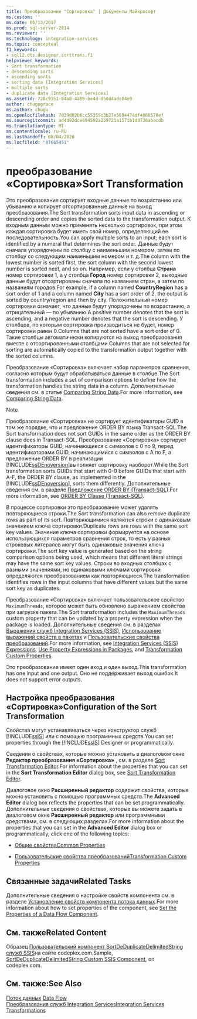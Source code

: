 ```yaml
---
title: Преобразование "Сортировка" | Документы Майкрософт
ms.custom: ''
ms.date: 06/13/2017
ms.prod: sql-server-2014
ms.reviewer: ''
ms.technology: integration-services
ms.topic: conceptual
f1_keywords:
- sql12.dts.designer.sorttrans.f1
helpviewer_keywords:
- Sort transformation
- descending sorts
- ascending sorts
- sorting data [Integration Services]
- multiple sorts
- duplicate data [Integration Services]
ms.assetid: 728c9351-84a8-4a89-be4d-d50d4adc04e0
author: chugugrace
ms.author: chugu
ms.openlocfilehash: 7039d02b6cc55355c3b27e5694474df4666570ef
ms.sourcegitcommit: ad4d92dce894592a259721a1571b1d8736abacdb
ms.translationtype: MT
ms.contentlocale: ru-RU
ms.lasthandoff: 08/04/2020
ms.locfileid: "87665451"
---
```

# <a name="sort-transformation"></a><span data-ttu-id="48065-102">преобразование «Сортировка»</span><span class="sxs-lookup"><span data-stu-id="48065-102">Sort Transformation</span></span>
  <span data-ttu-id="48065-103">Это преобразование сортирует входные данные по возрастанию или убыванию и копирует отсортированные данные на выход преобразования.</span><span class="sxs-lookup"><span data-stu-id="48065-103">The Sort transformation sorts input data in ascending or descending order and copies the sorted data to the transformation output.</span></span> <span data-ttu-id="48065-104">К входным данным можно применять несколько сортировок, при этом каждая сортировка будет иметь свой номер, определяющий ее последовательность.</span><span class="sxs-lookup"><span data-stu-id="48065-104">You can apply multiple sorts to an input; each sort is identified by a numeral that determines the sort order.</span></span> <span data-ttu-id="48065-105">Данные будут сначала упорядочены по столбцу с наименьшим номером, затем по столбцу со следующим наименьшим номером и т. д.</span><span class="sxs-lookup"><span data-stu-id="48065-105">The column with the lowest number is sorted first, the sort column with the second lowest number is sorted next, and so on.</span></span> <span data-ttu-id="48065-106">Например, если у столбца **Страна** номер сортировки 1, а у столбца **Город** номер сортировки 2, выходные данные будут отсортированы сначала по названиям стран, а затем по названиям городов.</span><span class="sxs-lookup"><span data-stu-id="48065-106">For example, if a column named **CountryRegion** has a sort order of 1 and a column named **City** has a sort order of 2, the output is sorted by country/region and then by city.</span></span> <span data-ttu-id="48065-107">Положительный номер сортировки означает, что данные будут упорядочены по возрастанию, а отрицательный — по убыванию.</span><span class="sxs-lookup"><span data-stu-id="48065-107">A positive number denotes that the sort is ascending, and a negative number denotes that the sort is descending.</span></span> <span data-ttu-id="48065-108">У столбцов, по которым сортировка производиться не будет, номер сортировки равен 0.</span><span class="sxs-lookup"><span data-stu-id="48065-108">Columns that are not sorted have a sort order of 0.</span></span> <span data-ttu-id="48065-109">Такие столбцы автоматически копируются на выход преобразования вместе с отсортированными столбцами.</span><span class="sxs-lookup"><span data-stu-id="48065-109">Columns that are not selected for sorting are automatically copied to the transformation output together with the sorted columns.</span></span>  
  
 <span data-ttu-id="48065-110">Преобразование «Сортировка» включает набор параметров сравнения, согласно которым будут обрабатываться данные в столбце.</span><span class="sxs-lookup"><span data-stu-id="48065-110">The Sort transformation includes a set of comparison options to define how the transformation handles the string data in a column.</span></span> <span data-ttu-id="48065-111">Дополнительные сведения см. в статье [Comparing String Data](../comparing-string-data.md).</span><span class="sxs-lookup"><span data-stu-id="48065-111">For more information, see [Comparing String Data](../comparing-string-data.md).</span></span>  
  
> [!NOTE]  
>  <span data-ttu-id="48065-112">Преобразование «Сортировка» не сортирует идентификаторы GUID в том же порядке, что и предложение ORDER BY языка Transact-SQL.</span><span class="sxs-lookup"><span data-stu-id="48065-112">The Sort transformation does not sort GUIDs in the same order as the ORDER BY clause does in Transact-SQL.</span></span> <span data-ttu-id="48065-113">Преобразование «Сортировка» сортирует идентификаторы GUID, начинающиеся с символов с 0 по 9, перед идентификаторами GUID, начинающимися с символов с A по F, а предложение ORDER BY в реализации [!INCLUDE[ssDEnoversion](../../../includes/ssdenoversion-md.md)]выполняет сортировку наоборот.</span><span class="sxs-lookup"><span data-stu-id="48065-113">While the Sort transformation sorts GUIDs that start with 0-9 before GUIDs that start with A-F, the ORDER BY clause, as implemented in the [!INCLUDE[ssDEnoversion](../../../includes/ssdenoversion-md.md)], sorts them differently.</span></span> <span data-ttu-id="48065-114">Дополнительные сведения см. в разделе [Предложение ORDER BY (Transact-SQL)](/sql/t-sql/queries/select-order-by-clause-transact-sql).</span><span class="sxs-lookup"><span data-stu-id="48065-114">For more information, see [ORDER BY Clause &#40;Transact-SQL&#41;](/sql/t-sql/queries/select-order-by-clause-transact-sql).</span></span>  
  
 <span data-ttu-id="48065-115">В процессе сортировки это преобразование может удалять повторяющиеся строки.</span><span class="sxs-lookup"><span data-stu-id="48065-115">The Sort transformation can also remove duplicate rows as part of its sort.</span></span> <span data-ttu-id="48065-116">Повторяющимися являются строки с одинаковым значением ключа сортировки.</span><span class="sxs-lookup"><span data-stu-id="48065-116">Duplicate rows are rows with the same sort key values.</span></span> <span data-ttu-id="48065-117">Значение ключа сортировки формируется на основе использующихся параметров сравнения строк, то есть у разных строковых литералов могут быть одинаковые значения ключа сортировки.</span><span class="sxs-lookup"><span data-stu-id="48065-117">The sort key value is generated based on the string comparison options being used, which means that different literal strings may have the same sort key values.</span></span> <span data-ttu-id="48065-118">Строки во входных столбцах с разными значениями, но одинаковыми ключами сортировки определяются преобразованием как повторяющиеся.</span><span class="sxs-lookup"><span data-stu-id="48065-118">The transformation identifies rows in the input columns that have different values but the same sort key as duplicates.</span></span>  
  
 <span data-ttu-id="48065-119">Преобразование «Сортировка» включает пользовательское свойство `MaximumThreads`, которое может быть обновлено выражением свойства при загрузке пакета.</span><span class="sxs-lookup"><span data-stu-id="48065-119">The Sort transformation includes the `MaximumThreads` custom property that can be updated by a property expression when the package is loaded.</span></span> <span data-ttu-id="48065-120">Дополнительные сведения см. в разделах [Выражения служб Integration Services (SSIS)](../../expressions/integration-services-ssis-expressions.md), [Использование выражений свойств в пакетах](../../expressions/use-property-expressions-in-packages.md) и [Пользовательские свойства преобразований](transformation-custom-properties.md).</span><span class="sxs-lookup"><span data-stu-id="48065-120">For more information, see [Integration Services &#40;SSIS&#41; Expressions](../../expressions/integration-services-ssis-expressions.md), [Use Property Expressions in Packages](../../expressions/use-property-expressions-in-packages.md), and [Transformation Custom Properties](transformation-custom-properties.md).</span></span>  
  
 <span data-ttu-id="48065-121">Это преобразование имеет один вход и один выход.</span><span class="sxs-lookup"><span data-stu-id="48065-121">This transformation has one input and one output.</span></span> <span data-ttu-id="48065-122">Оно не поддерживает выход ошибок.</span><span class="sxs-lookup"><span data-stu-id="48065-122">It does not support error outputs.</span></span>  
  
## <a name="configuration-of-the-sort-transformation"></a><span data-ttu-id="48065-123">Настройка преобразования «Сортировка»</span><span class="sxs-lookup"><span data-stu-id="48065-123">Configuration of the Sort Transformation</span></span>  
 <span data-ttu-id="48065-124">Свойства могут устанавливаться через конструктор служб [!INCLUDE[ssIS](../../../includes/ssis-md.md)] или с помощью программных средств.</span><span class="sxs-lookup"><span data-stu-id="48065-124">You can set properties through the [!INCLUDE[ssIS](../../../includes/ssis-md.md)] Designer or programmatically.</span></span>  
  
 <span data-ttu-id="48065-125">Сведения о свойствах, которые можно установить в диалоговом окне **Редактор преобразования «Сортировка»** , см. в разделе [Sort Transformation Editor](../../sort-transformation-editor.md).</span><span class="sxs-lookup"><span data-stu-id="48065-125">For information about the properties that you can set in the **Sort Transformation Editor** dialog box, see [Sort Transformation Editor](../../sort-transformation-editor.md).</span></span>  
  
 <span data-ttu-id="48065-126">Диалоговое окно **Расширенный редактор** содержит свойства, которые можно установить с помощью программных средств.</span><span class="sxs-lookup"><span data-stu-id="48065-126">The **Advanced Editor** dialog box reflects the properties that can be set programmatically.</span></span> <span data-ttu-id="48065-127">Дополнительные сведения о свойствах, которые вы можете задать в диалоговом окне **Расширенный редактор** или программными средствами, см. в следующих разделах.</span><span class="sxs-lookup"><span data-stu-id="48065-127">For more information about the properties that you can set in the **Advanced Editor** dialog box or programmatically, click one of the following topics:</span></span>  
  
-   [<span data-ttu-id="48065-128">Общие свойства</span><span class="sxs-lookup"><span data-stu-id="48065-128">Common Properties</span></span>](../../common-properties.md)  
  
-   [<span data-ttu-id="48065-129">Пользовательские свойства преобразований</span><span class="sxs-lookup"><span data-stu-id="48065-129">Transformation Custom Properties</span></span>](transformation-custom-properties.md)  
  
## <a name="related-tasks"></a><span data-ttu-id="48065-130">Связанные задачи</span><span class="sxs-lookup"><span data-stu-id="48065-130">Related Tasks</span></span>  
 <span data-ttu-id="48065-131">Дополнительные сведения о настройке свойств компонента см. в разделе [Установление свойств компонента потока данных](../set-the-properties-of-a-data-flow-component.md).</span><span class="sxs-lookup"><span data-stu-id="48065-131">For more information about how to set properties of the component, see [Set the Properties of a Data Flow Component](../set-the-properties-of-a-data-flow-component.md).</span></span>  
  
## <a name="related-content"></a><span data-ttu-id="48065-132">См. также</span><span class="sxs-lookup"><span data-stu-id="48065-132">Related Content</span></span>  
 <span data-ttu-id="48065-133">Образец [Пользовательский компонент SortDeDuplicateDelimitedString служб SSIS](https://go.microsoft.com/fwlink/?LinkId=220821)на сайте codeplex.com.</span><span class="sxs-lookup"><span data-stu-id="48065-133">Sample, [SortDeDuplicateDelimitedString Custom SSIS Component](https://go.microsoft.com/fwlink/?LinkId=220821), on codeplex.com.</span></span>  
  
## <a name="see-also"></a><span data-ttu-id="48065-134">См. также:</span><span class="sxs-lookup"><span data-stu-id="48065-134">See Also</span></span>  
 <span data-ttu-id="48065-135">[Поток данных](../data-flow.md) </span><span class="sxs-lookup"><span data-stu-id="48065-135">[Data Flow](../data-flow.md) </span></span>  
 [<span data-ttu-id="48065-136">Преобразования служб Integration Services</span><span class="sxs-lookup"><span data-stu-id="48065-136">Integration Services Transformations</span></span>](integration-services-transformations.md)  
  
  
